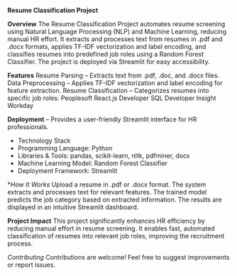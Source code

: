**Resume Classification Project**

**Overview**
The Resume Classification Project automates resume screening using Natural Language Processing (NLP) and Machine Learning, reducing manual HR effort. It extracts and processes text from resumes in .pdf and .docx formats, applies TF-IDF vectorization and label encoding, and classifies resumes into predefined job roles using a Random Forest Classifier. The project is deployed via Streamlit for easy accessibility.

**Features**
Resume Parsing – Extracts text from .pdf, .doc, and .docx files.
Data Preprocessing – Applies TF-IDF vectorization and label encoding for feature extraction.
Resume Classification – Categorizes resumes into specific job roles:
Peoplesoft
React.js Developer
SQL Developer Insight
Workday

**Deployment** – Provides a user-friendly Streamlit interface for HR professionals.
- Technology Stack
- Programming Language: Python
- Libraries & Tools: pandas, scikit-learn, nltk, pdfminer, docx
- Machine Learning Model: Random Forest Classifier
- Deployment Framework: Streamlit

**How It Works*
Upload a resume in .pdf or .docx format.
The system extracts and processes text for relevant features.
The trained model predicts the job category based on extracted information.
The results are displayed in an intuitive Streamlit dashboard.

**Project Impact**
This project significantly enhances HR efficiency by reducing manual effort in resume screening. It enables fast, automated classification of resumes into relevant job roles, improving the recruitment process.

*Contributing*
Contributions are welcome! Feel free to suggest improvements or report issues.
